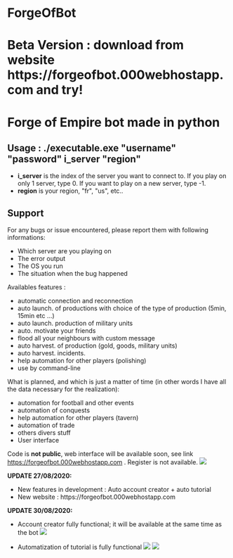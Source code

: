 # ForgeOfBot
<h1><b>Beta Version : download from website https://forgeofbot.000webhostapp.com and try!</b></h>

<h1>Forge of Empire bot made in python</h1>

 <p>
  <h2>
  Usage : ./executable.exe "username" "password" i_server "region"
    </h2>
  <ul>
    <li><b>i_server</b> is the index of the server you want to connect to. If you play on only 1 server, type 0. If you want to play on a new server, type -1.</li>
    <li><b>region</b> is your region, "fr", "us", etc..</li>
  </ul>
 </p>
 
 <p>
 <h2>Support</h2>
 For any bugs or issue encountered, please report them with following informations:
 <ul>
 <li>Which server are you playing on</li>
 <li>The error output</li>
 <li>The OS you run</li>
 <li>The situation when the bug happened</li>
 </ul>
 </p>
 

  <p>
  Availables features : 
  <ul>
    <li>automatic connection and reconnection</li>
    <li>auto launch. of productions with choice of the type of production (5min, 15min etc ...)</li>
    <li>auto launch. production of military units</li>
    <li>auto. motivate your friends</li>
    <li>flood all your neighbours with custom message</li>
    <li>auto harvest. of production (gold, goods, military units)</li>
    <li>auto harvest. incidents.</li>
    <li>help automation for other players (polishing)</li>
    <li>use by command-line</li>
   </ul>
   </p>
   
  <p>
  What is planned, and which is just a matter of time (in other words I have all the data necessary for the realization):
  <ul>
    <li>automation for football and other events</li>
    <li>automation of conquests</li>
    <li>help automation for other players (tavern)</li>
    <li>automation of trade</li>
    <li>others divers stuff</li>
    <li>User interface</li>
  </ul>
 
  Code is <b>not public</b>, web interface will be available soon, see link https://forgeofbot.000webhostapp.com . Register is not available.
  <img src="https://github.com/theoschiavi/ForgeOfBot/blob/master/Capture.PNG?raw=true">
  </p>
  
  <p>
  <b>UPDATE 27/08/2020:</b>
  <ul>
    <li>New features in development : Auto account creator + auto tutorial</li>
    <li>New website : https://forgeofbot.000webhostapp.com</li>
  </ul>
  </p>

  <p>
  <b>UPDATE 30/08/2020:</b>
  <ul>
    <li>
      <p>Account creator fully functional; it will be available at the same time as the bot
      <img src="https://github.com/theoschiavi/ForgeOfBot/blob/master/Capture_account_creator.PNG?raw=true">
      </p>
    </li>
    <li>Automatization of tutorial is fully functional
    <img src="https://github.com/theoschiavi/ForgeOfBot/blob/master/Capture_tutorial_step1.PNG?raw=true">
    <img src="https://github.com/theoschiavi/ForgeOfBot/blob/master/Capture_tutorial_step2.PNG?raw=true">
    </li>
  </ul>
  </p>
